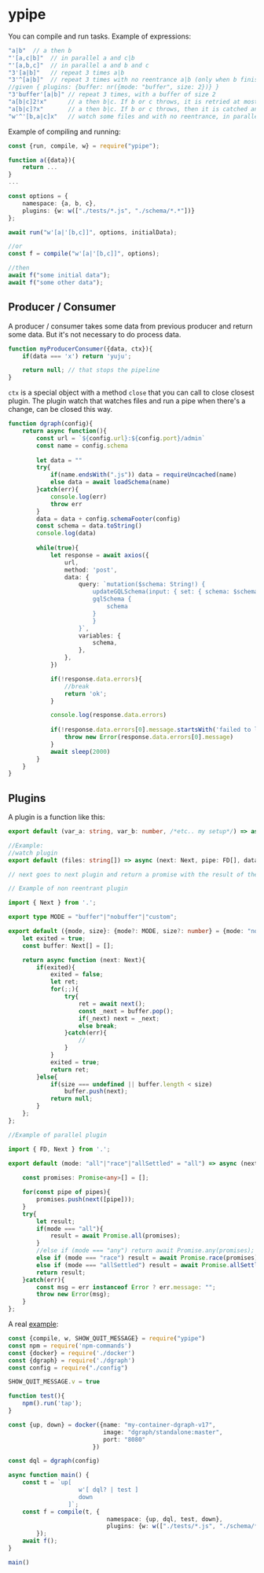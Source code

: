 # ypipe

You can compile and run tasks. Example of expressions:

```ts
"a|b"  // a then b
"'[a,c|b]"  // in parallel a and c|b
"'[a,b,c]"  // in parallel a and b and c
"3'[a|b]"   // repeat 3 times a|b
"3'^[a|b]"  // repeat 3 times with no reentrance a|b (only when b finishes then can be other execution. Default mode is no buffer)
//given { plugins: {buffer: nr({mode: "buffer", size: 2})} }
"3'buffer'[a|b]" // repeat 3 times, with a buffer of size 2
"a[b|c]2!x"      // a then b|c. If b or c throws, it is retried at most two times or the error is thrown. If no error is thrown, then x
"a[b|c]?x"       // a then b|c. If b or c throws, then it is catched and null is go through the pipe
"w'^'[b,a|c]x"   // watch some files and with no reentrance, in parallel b and a|c. When finishes x (x is passed an array of values [result of b, result of c])
```

Example of compiling and running:

```ts
const {run, compile, w} = require("ypipe");

function a({data}){
    return ...
}
...

const options = {
    namespace: {a, b, c}, 
    plugins: {w: w(["./tests/*.js", "./schema/*.*"])}
};

await run("w'[a|'[b,c]]", options, initialData);

//or
const f = compile("w'[a|'[b,c]]", options);

//then
await f("some initial data");
await f("some other data");
```

## Producer / Consumer

A producer / consumer takes some data from previous producer and return some data. But it's not necessary to do process data.

```ts
function myProducerConsumer({data, ctx}){
    if(data === 'x') return 'yuju';

    return null; // that stops the pipeline
}
```

```ctx``` is a special object with a method ```close``` that you can call to close closest plugin. The plugin watch that watches files and run a pipe when there's a change, can be closed this way.

```ts
function dgraph(config){
    return async function(){
        const url = `${config.url}:${config.port}/admin`
        const name = config.schema
        
        let data = ""
        try{
            if(name.endsWith(".js")) data = requireUncached(name)
            else data = await loadSchema(name)
        }catch(err){
            console.log(err)
            throw err
        }
        data = data + config.schemaFooter(config)
        const schema = data.toString()
        console.log(data)
        
        while(true){       
            let response = await axios({
                url,
                method: 'post',
                data: {
                    query: `mutation($schema: String!) {
                        updateGQLSchema(input: { set: { schema: $schema } }) {
                        gqlSchema {
                            schema
                        }
                        }
                    }`,
                    variables: {
                        schema,
                    },
                },
            })

            if(!response.data.errors){
                //break
                return 'ok';
            }

            console.log(response.data.errors)
            
            if(!response.data.errors[0].message.startsWith('failed to lazy-load GraphQLschema')){                
                throw new Error(response.data.errors[0].message)
            }
            await sleep(2000)
        }
    }
}
```


## Plugins

A plugin is a function like this:

```ts
export default (var_a: string, var_b: number, /*etc.. my setup*/) => async (next: Next, pipe: FD[], data: Data ) => {

//Example:
//watch plugin
export default (files: string[]) => async (next: Next, pipe: FD[], data: Data ) => {

// next goes to next plugin and return a promise with the result of the pipeline of producer/consumers. If the plugin is complex like parallel, you will need de array of pipes passed to the plugin, and maybe the data in that moment of the pipeline
```

```ts
// Example of non reentrant plugin

import { Next } from '.';

export type MODE = "buffer"|"nobuffer"|"custom";

export default ({mode, size}: {mode?: MODE, size?: number} = {mode: "nobuffer"}) => {
    let exited = true;
    const buffer: Next[] = [];

    return async function (next: Next){
        if(exited){
            exited = false;
            let ret;
            for(;;){
                try{
                    ret = await next();
                    const _next = buffer.pop();
                    if(_next) next = _next;
                    else break;
                }catch(err){
                    //
                }
            }
            exited = true;
            return ret;
        }else{
            if(size === undefined || buffer.length < size)
                buffer.push(next);
            return null;
        }
    };
}; 
```

```ts
//Example of parallel plugin

import { FD, Next } from '.';

export default (mode: "all"|"race"|"allSettled" = "all") => async (next: Next, pipes: FD[]) => {
    
    const promises: Promise<any>[] = [];   

    for(const pipe of pipes){
        promises.push(next([pipe]));
    }
    try{
        let result;
        if(mode === "all"){
            result = await Promise.all(promises);
        } 
        //else if (mode === "any") return await Promise.any(promises);
        else if (mode === "race") result = await Promise.race(promises);
        else if (mode === "allSettled") result = await Promise.allSettled(promises);
        return result;
    }catch(err){
        const msg = err instanceof Error ? err.message: "";
        throw new Error(msg);
    }
};
```

A real [example](https://github.com/yellowmachine/example-ypipe): 

```ts
const {compile, w, SHOW_QUIT_MESSAGE} = require("ypipe")
const npm = require('npm-commands')
const {docker} = require('./docker')
const {dgraph} = require('./dgraph')
const config = require("./config")

SHOW_QUIT_MESSAGE.v = true

function test(){
    npm().run('tap');
}

const {up, down} = docker({name: "my-container-dgraph-v17", 
                           image: "dgraph/standalone:master", 
                           port: "8080"
                        })

const dql = dgraph(config)

async function main() {
    const t = `up[
                    w'[ dql? | test ]
                    down
                 ]`;
    const f = compile(t, {
                            namespace: {up, dql, test, down}, 
                            plugins: {w: w(["./tests/*.js", "./schema/*.*"])}
        });
    await f();
}

main()
```